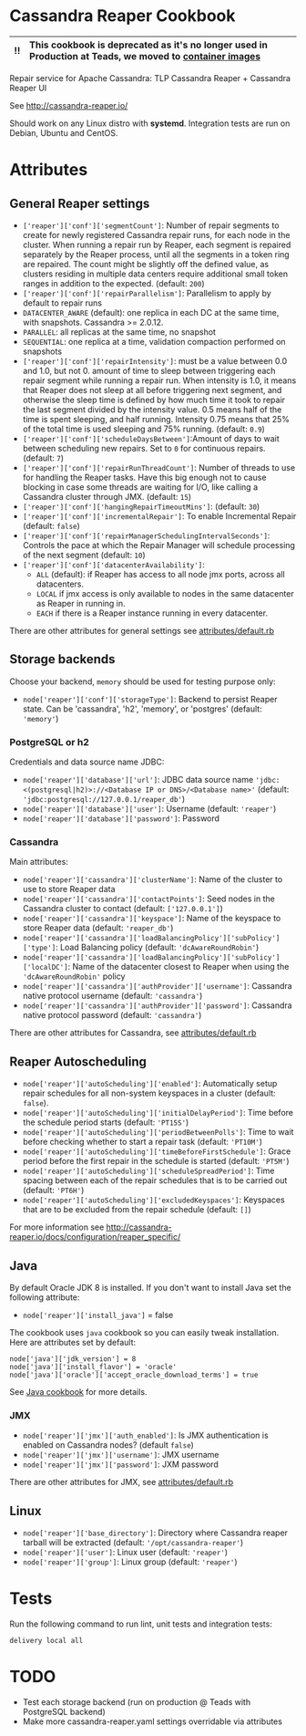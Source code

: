 # Cassandra Reaper Cookbook

:bangbang: |  This cookbook is deprecated as it's no longer used in Production at Teads, we moved to [container images](http://cassandra-reaper.io/docs/download/docker/)
:---: | :---

Repair service for Apache Cassandra: TLP Cassandra Reaper + Cassandra Reaper UI

See http://cassandra-reaper.io/

Should work on any Linux distro with **systemd**. Integration tests are run on Debian, Ubuntu and CentOS.


# Attributes

## General Reaper settings

* `['reaper']['conf']['segmentCount']`: Number of repair segments to create for newly registered Cassandra repair runs, for each node in the cluster. When running a repair run by Reaper, each segment is repaired separately by the Reaper process, until all the segments in a token ring are repaired. The count might be slightly off the defined value, as clusters residing in multiple data centers require additional small token ranges in addition to the expected. (default: `200`)
* `['reaper']['conf']['repairParallelism']`: Parallelism to apply by default to repair runs
 * `DATACENTER_AWARE` (default): one replica in each DC at the same time, with snapshots. Cassandra >= 2.0.12.
 * `PARALLEL`: all replicas at the same time, no snapshot
 * `SEQUENTIAL`: one replica at a time, validation compaction performed on snapshots
* `['reaper']['conf']['repairIntensity']`: must be a value between 0.0 and 1.0, but not 0.
amount of time to sleep between triggering each repair segment while running a repair run. When intensity is 1.0, it means that Reaper does not sleep at all before triggering next segment, and otherwise the sleep time is defined by how much time it took to repair the last segment divided by the intensity value. 0.5 means half of the time is spent sleeping, and half running. Intensity 0.75 means that 25% of the total time is used sleeping and 75% running. (default: `0.9`)
* `['reaper']['conf']['scheduleDaysBetween']`:Amount of days to wait between scheduling new repairs. Set to `0` for continuous repairs.
(default: `7`)
* `['reaper']['conf']['repairRunThreadCount']`: Number of threads to use for handling the Reaper tasks. Have this big enough not to cause
blocking in case some threads are waiting for I/O, like calling a Cassandra cluster through JMX. (default: `15`)
* `['reaper']['conf']['hangingRepairTimeoutMins']`: (default: `30`)
* `['reaper']['conf']['incrementalRepair']`: To enable Incremental Repair (default: `false`)
* `['reaper']['conf']['repairManagerSchedulingIntervalSeconds']`: Controls the pace at which the Repair Manager will schedule processing of the next segment (default: `10`)
* `['reaper']['conf']['datacenterAvailability']`:
  * `ALL` (default): if Reaper has access to all node jmx ports, across all datacenters.
  * `LOCAL` if jmx access is only available to nodes in the same datacenter as Reaper in running in.
  * `EACH` if there is a Reaper instance running in every datacenter.

 There are other attributes for general settings see [attributes/default.rb](./attributes/default.rb)

## Storage backends

Choose your backend, `memory` should be used for testing purpose only:

* `node['reaper']['conf']['storageType']`: Backend to persist Reaper state. Can be 'cassandra', 'h2', 'memory', or 'postgres' (default: `'memory'`)

### PostgreSQL or h2

Credentials and data source name JDBC:

 * `node['reaper']['database']['url']`: JDBC data source name `'jdbc:<(postgresql|h2)>://<Database IP or DNS>/<Database name>'` (default: `'jdbc:postgresql://127.0.0.1/reaper_db'`)
 * `node['reaper']['database']['user']`: Username (default: `'reaper'`)
 * `node['reaper']['database']['password']`: Password

### Cassandra

Main attributes:

 * `node['reaper']['cassandra']['clusterName']`: Name of the cluster to use to store Reaper data
 * `node['reaper']['cassandra']['contactPoints']`: Seed nodes in the Cassandra cluster to contact (default: `['127.0.0.1']`)
 * `node['reaper']['cassandra']['keyspace']`: Name of the keyspace to store Reaper data (default: `'reaper_db'`)
 * `node['reaper']['cassandra']['loadBalancingPolicy']['subPolicy']['type']`: Load Balancing policy (default: `'dcAwareRoundRobin'`)
 * `node['reaper']['cassandra']['loadBalancingPolicy']['subPolicy']['localDC']`: Name of the datacenter closest to Reaper when using the `'dcAwareRoundRobin'` policy
 * `node['reaper']['cassandra']['authProvider']['username']`: Cassandra native protocol username (default: `'cassandra'`)
 * `node['reaper']['cassandra']['authProvider']['password']`: Cassandra native protocol password (default: `'cassandra'`)

 There are other attributes for Cassandra, see [attributes/default.rb](./attributes/default.rb)

## Reaper Autoscheduling

 * `node['reaper']['autoScheduling']['enabled']`: Automatically setup repair schedules for all non-system keyspaces in a cluster (default: `false`).
 * `node['reaper']['autoScheduling']['initialDelayPeriod']`: Time before the schedule period starts (default: `'PT15S'`)
 * `node['reaper']['autoScheduling']['periodBetweenPolls']`: Time to wait before checking whether to start a repair task (default: `'PT10M'`)
 * `node['reaper']['autoScheduling']['timeBeforeFirstSchedule']`: Grace period before the first repair in the schedule is started (default: `'PT5M'`)
 * `node['reaper']['autoScheduling']['scheduleSpreadPeriod']`: Time spacing between each of the repair schedules that is to be carried out (default: `'PT6H'`)
 * `node['reaper']['autoScheduling']['excludedKeyspaces']`: Keyspaces that are to be excluded from the repair schedule (default: `[]`)

For more information see http://cassandra-reaper.io/docs/configuration/reaper_specific/

## Java

By default Oracle JDK 8 is installed. If you don't want to install Java set the following attribute:
 * `node['reaper']['install_java']` = false

The cookbook uses `java` cookbook so you can easily tweak installation. Here are attributes set by default:

```
node['java']['jdk_version'] = 8
node['java']['install_flavor'] = 'oracle'
node['java']['oracle']['accept_oracle_download_terms'] = true
```

See [Java cookbook](https://github.com/sous-chefs/java) for more details.

### JMX

 * `node['reaper']['jmx']['auth_enabled']`: Is JMX authentication is enabled on Cassandra nodes? (default `false`)
 * `node['reaper']['jmx']['username']`: JMX username
 * `node['reaper']['jmx']['password']`: JXM password

 There are other attributes for JMX, see [attributes/default.rb](./attributes/default.rb)

## Linux

 * `node['reaper']['base_directory']`: Directory where Cassandra reaper tarball will be extracted (default: `'/opt/cassandra-reaper'`)
 * `node['reaper']['user']`: Linux user (default: `'reaper'`)
 * `node['reaper']['group']`: Linux group (default: `'reaper'`)


# Tests

Run the following command to run lint, unit tests and integration tests:
```
delivery local all
```

# TODO

 * Test each storage backend (run on production @ Teads with PostgreSQL backend)
 * Make more cassandra-reaper.yaml settings overridable via attributes

